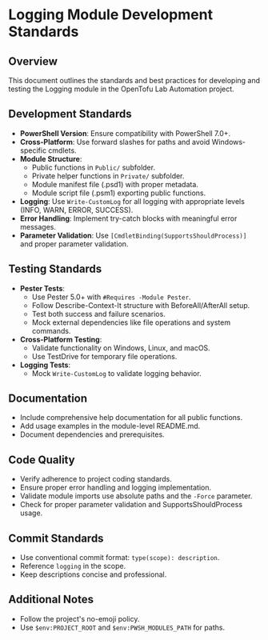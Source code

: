 # Logging Module Development Standards

## Overview
This document outlines the standards and best practices for developing and testing the Logging module in the OpenTofu Lab Automation project.

## Development Standards
- **PowerShell Version**: Ensure compatibility with PowerShell 7.0+.
- **Cross-Platform**: Use forward slashes for paths and avoid Windows-specific cmdlets.
- **Module Structure**:
  - Public functions in `Public/` subfolder.
  - Private helper functions in `Private/` subfolder.
  - Module manifest file (.psd1) with proper metadata.
  - Module script file (.psm1) exporting public functions.
- **Logging**: Use `Write-CustomLog` for all logging with appropriate levels (INFO, WARN, ERROR, SUCCESS).
- **Error Handling**: Implement try-catch blocks with meaningful error messages.
- **Parameter Validation**: Use `[CmdletBinding(SupportsShouldProcess)]` and proper parameter validation.

## Testing Standards
- **Pester Tests**:
  - Use Pester 5.0+ with `#Requires -Module Pester`.
  - Follow Describe-Context-It structure with BeforeAll/AfterAll setup.
  - Test both success and failure scenarios.
  - Mock external dependencies like file operations and system commands.
- **Cross-Platform Testing**:
  - Validate functionality on Windows, Linux, and macOS.
  - Use TestDrive for temporary file operations.
- **Logging Tests**:
  - Mock `Write-CustomLog` to validate logging behavior.

## Documentation
- Include comprehensive help documentation for all public functions.
- Add usage examples in the module-level README.md.
- Document dependencies and prerequisites.

## Code Quality
- Verify adherence to project coding standards.
- Ensure proper error handling and logging implementation.
- Validate module imports use absolute paths and the `-Force` parameter.
- Check for proper parameter validation and SupportsShouldProcess usage.

## Commit Standards
- Use conventional commit format: `type(scope): description`.
- Reference `logging` in the scope.
- Keep descriptions concise and professional.

## Additional Notes
- Follow the project's no-emoji policy.
- Use `$env:PROJECT_ROOT` and `$env:PWSH_MODULES_PATH` for paths.
